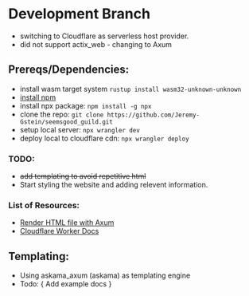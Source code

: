 # Development Branch
- switching to Cloudflare as serverless host provider.
- did not support actix_web - changing to Axum

## Prereqs/Dependencies:
- install wasm target system
  `rustup install wasm32-unknown-unknown`
- [install npm](https://docs.npmjs.com/downloading-and-installing-node-js-and-npm)
- install npx package:
  `npm install -g npx`
- clone the repo:
  `git clone https://github.com/Jeremy-Gstein/seemsgood_guild.git`
- setup local server:
    `npx wrangler dev`
- deploy local to cloudflare cdn:
  `npx wrangler deploy`

### TODO:
- ~~add templating to avoid repetitive html~~
- Start styling the website and adding relevent information.

### List of Resources:
- [Render HTML file with Axum](https://github.com/programatik29/axum-tutorial)
- [Cloudflare Worker Docs](https://developers.cloudflare.com/workers/)

## Templating:
- Using askama_axum (askama) as templating engine
- Todo: { Add example docs }
